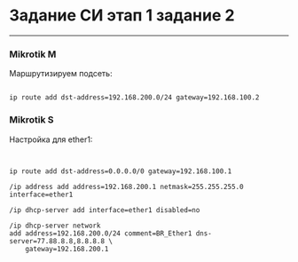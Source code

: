 # Задание СИ этап 1 задание 2

---
### Mikrotik M
Маршрутизируем подсеть:

<pre><code>
ip route add dst-address=192.168.200.0/24 gateway=192.168.100.2
</code></pre>

### Mikrotik S

Настройка для ether1:

<pre><code>

ip route add dst-address=0.0.0.0/0 gateway=192.168.100.1

/ip address add address=192.168.200.1 netmask=255.255.255.0 interface=ether1

/ip dhcp-server add interface=ether1 disabled=no

/ip dhcp-server network
add address=192.168.200.0/24 comment=BR_Ether1 dns-server=77.88.8.8,8.8.8.8 \
    gateway=192.168.200.1
</code></pre>
